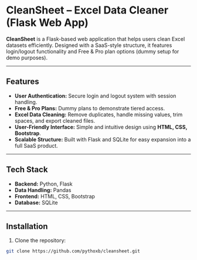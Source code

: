 # CleanSheet – Excel Data Cleaner (Flask Web App)

**CleanSheet** is a Flask-based web application that helps users clean Excel datasets efficiently. Designed with a SaaS-style structure, it features login/logout functionality and Free & Pro plan options (dummy setup for demo purposes).

---

## Features

- **User Authentication:** Secure login and logout system with session handling.  
- **Free & Pro Plans:** Dummy plans to demonstrate tiered access.  
- **Excel Data Cleaning:** Remove duplicates, handle missing values, trim spaces, and export cleaned files.  
- **User-Friendly Interface:** Simple and intuitive design using **HTML, CSS, Bootstrap**.  
- **Scalable Structure:** Built with Flask and SQLite for easy expansion into a full SaaS product.  

---

## Tech Stack

- **Backend:** Python, Flask  
- **Data Handling:** Pandas  
- **Frontend:** HTML, CSS, Bootstrap  
- **Database:** SQLite  

---

## Installation

1. Clone the repository:  
```bash
git clone https://github.com/pythoxb/cleansheet.git
